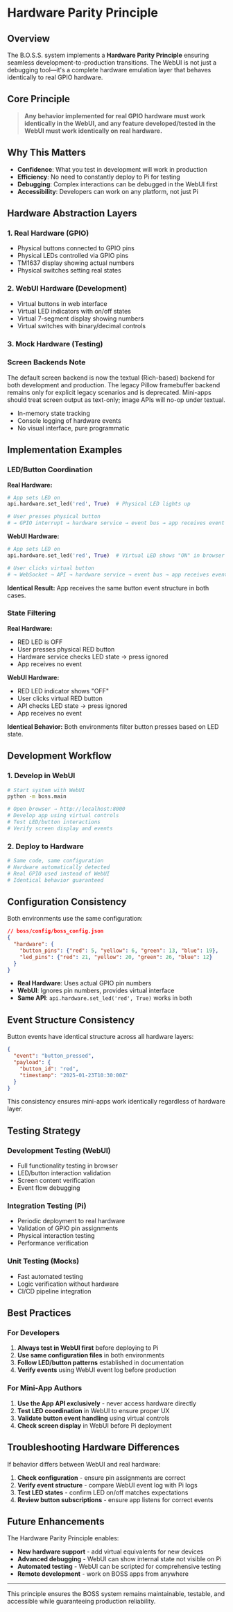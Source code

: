 # Hardware Parity Principle

## Overview
The B.O.S.S. system implements a **Hardware Parity Principle** ensuring seamless development-to-production transitions. The WebUI is not just a debugging tool—it's a complete hardware emulation layer that behaves identically to real GPIO hardware.

## Core Principle
> **Any behavior implemented for real GPIO hardware must work identically in the WebUI, and any feature developed/tested in the WebUI must work identically on real hardware.**

## Why This Matters
- **Confidence**: What you test in development will work in production
- **Efficiency**: No need to constantly deploy to Pi for testing
- **Debugging**: Complex interactions can be debugged in the WebUI first
- **Accessibility**: Developers can work on any platform, not just Pi

## Hardware Abstraction Layers

### 1. Real Hardware (GPIO)
- Physical buttons connected to GPIO pins
- Physical LEDs controlled via GPIO pins
- TM1637 display showing actual numbers
- Physical switches setting real states

### 2. WebUI Hardware (Development)
- Virtual buttons in web interface
- Virtual LED indicators with on/off states  
- Virtual 7-segment display showing numbers
- Virtual switches with binary/decimal controls

### 3. Mock Hardware (Testing)

### Screen Backends Note
The default screen backend is now the textual (Rich-based) backend for both development and production. The legacy Pillow framebuffer backend remains only for explicit legacy scenarios and is deprecated. Mini-apps should treat screen output as text-only; image APIs will no-op under textual.
- In-memory state tracking
- Console logging of hardware events
- No visual interface, pure programmatic

## Implementation Examples

### LED/Button Coordination
**Real Hardware:**
```python
# App sets LED on
api.hardware.set_led('red', True)  # Physical LED lights up

# User presses physical button
# → GPIO interrupt → hardware service → event bus → app receives event
```

**WebUI Hardware:**
```python
# App sets LED on  
api.hardware.set_led('red', True)  # Virtual LED shows "ON" in browser

# User clicks virtual button
# → WebSocket → API → hardware service → event bus → app receives event
```

**Identical Result:** App receives the same button event structure in both cases.

### State Filtering
**Real Hardware:**
- RED LED is OFF
- User presses physical RED button  
- Hardware service checks LED state → press ignored
- App receives no event

**WebUI Hardware:**
- RED LED indicator shows "OFF"
- User clicks virtual RED button
- API checks LED state → press ignored  
- App receives no event

**Identical Behavior:** Both environments filter button presses based on LED state.

## Development Workflow

### 1. Develop in WebUI
```bash
# Start system with WebUI
python -m boss.main

# Open browser → http://localhost:8000
# Develop app using virtual controls
# Test LED/button interactions
# Verify screen display and events
```

### 2. Deploy to Hardware
```bash
# Same code, same configuration
# Hardware automatically detected
# Real GPIO used instead of WebUI
# Identical behavior guaranteed
```

## Configuration Consistency

Both environments use the same configuration:

```json
// boss/config/boss_config.json
{
  "hardware": {
    "button_pins": {"red": 5, "yellow": 6, "green": 13, "blue": 19},
    "led_pins": {"red": 21, "yellow": 20, "green": 26, "blue": 12}
  }
}
```

- **Real Hardware**: Uses actual GPIO pin numbers
- **WebUI**: Ignores pin numbers, provides virtual interface
- **Same API**: `api.hardware.set_led('red', True)` works in both

## Event Structure Consistency

Button events have identical structure across all hardware layers:

```json
{
  "event": "button_pressed",
  "payload": {
    "button_id": "red",
    "timestamp": "2025-01-23T10:30:00Z"
  }
}
```

This consistency ensures mini-apps work identically regardless of hardware layer.

## Testing Strategy

### Development Testing (WebUI)
- Full functionality testing in browser
- LED/button interaction validation
- Screen content verification
- Event flow debugging

### Integration Testing (Pi)
- Periodic deployment to real hardware
- Validation of GPIO pin assignments
- Physical interaction testing
- Performance verification

### Unit Testing (Mocks)
- Fast automated testing
- Logic verification without hardware
- CI/CD pipeline integration

## Best Practices

### For Developers
1. **Always test in WebUI first** before deploying to Pi
2. **Use same configuration files** in both environments  
3. **Follow LED/button patterns** established in documentation
4. **Verify events** using WebUI event log before production

### For Mini-App Authors
1. **Use the App API exclusively** - never access hardware directly
2. **Test LED coordination** in WebUI to ensure proper UX
3. **Validate button event handling** using virtual controls
4. **Check screen display** in WebUI before Pi deployment

## Troubleshooting Hardware Differences

If behavior differs between WebUI and real hardware:

1. **Check configuration** - ensure pin assignments are correct
2. **Verify event structure** - compare WebUI event log with Pi logs
3. **Test LED states** - confirm LED on/off matches expectations
4. **Review button subscriptions** - ensure app listens for correct events

## Future Enhancements

The Hardware Parity Principle enables:
- **New hardware support** - add virtual equivalents for new devices
- **Advanced debugging** - WebUI can show internal state not visible on Pi
- **Automated testing** - WebUI can be scripted for comprehensive testing
- **Remote development** - work on BOSS apps from anywhere

---

This principle ensures the BOSS system remains maintainable, testable, and accessible while guaranteeing production reliability.
